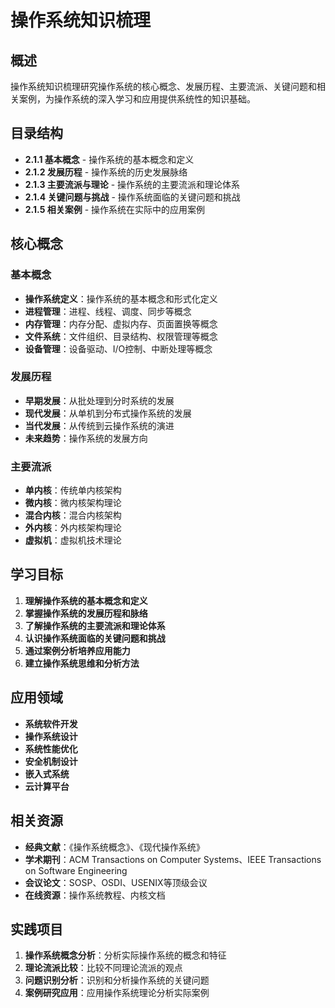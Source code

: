 # 操作系统知识梳理

## 概述

操作系统知识梳理研究操作系统的核心概念、发展历程、主要流派、关键问题和相关案例，为操作系统的深入学习和应用提供系统性的知识基础。

## 目录结构

- **2.1.1 基本概念** - 操作系统的基本概念和定义
- **2.1.2 发展历程** - 操作系统的历史发展脉络
- **2.1.3 主要流派与理论** - 操作系统的主要流派和理论体系
- **2.1.4 关键问题与挑战** - 操作系统面临的关键问题和挑战
- **2.1.5 相关案例** - 操作系统在实际中的应用案例

## 核心概念

### 基本概念

- **操作系统定义**：操作系统的基本概念和形式化定义
- **进程管理**：进程、线程、调度、同步等概念
- **内存管理**：内存分配、虚拟内存、页面置换等概念
- **文件系统**：文件组织、目录结构、权限管理等概念
- **设备管理**：设备驱动、I/O控制、中断处理等概念

### 发展历程

- **早期发展**：从批处理到分时系统的发展
- **现代发展**：从单机到分布式操作系统的发展
- **当代发展**：从传统到云操作系统的演进
- **未来趋势**：操作系统的发展方向

### 主要流派

- **单内核**：传统单内核架构
- **微内核**：微内核架构理论
- **混合内核**：混合内核架构
- **外内核**：外内核架构理论
- **虚拟机**：虚拟机技术理论

## 学习目标

1. **理解操作系统的基本概念和定义**
2. **掌握操作系统的发展历程和脉络**
3. **了解操作系统的主要流派和理论体系**
4. **认识操作系统面临的关键问题和挑战**
5. **通过案例分析培养应用能力**
6. **建立操作系统思维和分析方法**

## 应用领域

- **系统软件开发**
- **操作系统设计**
- **系统性能优化**
- **安全机制设计**
- **嵌入式系统**
- **云计算平台**

## 相关资源

- **经典文献**：《操作系统概念》、《现代操作系统》
- **学术期刊**：ACM Transactions on Computer Systems、IEEE Transactions on Software Engineering
- **会议论文**：SOSP、OSDI、USENIX等顶级会议
- **在线资源**：操作系统教程、内核文档

## 实践项目

1. **操作系统概念分析**：分析实际操作系统的概念和特征
2. **理论流派比较**：比较不同理论流派的观点
3. **问题识别分析**：识别和分析操作系统的关键问题
4. **案例研究应用**：应用操作系统理论分析实际案例
